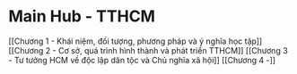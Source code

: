 # Main Hub -  TTHCM
[[Chương 1 - Khái niệm, đối tượng, phương pháp và ý nghĩa học tập]]
[[Chương 2 - Cơ sở, quá trình hình thành và phát triển TTHCM]]
[[Chương 3 - Tư tưởng HCM về độc lập dân tộc và Chủ nghĩa xã hội]]
[[Chương 4 -]]